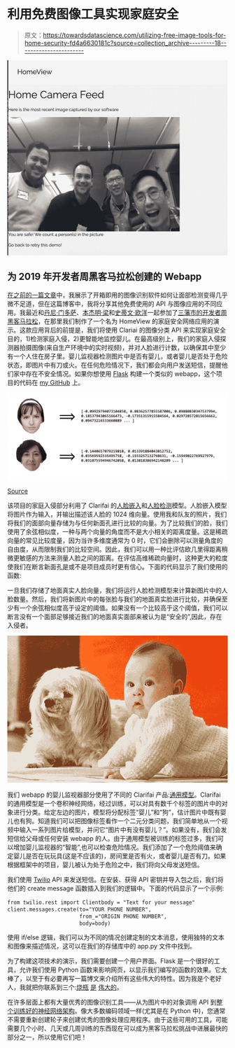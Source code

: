 # 利用免费图像工具实现家庭安全

> 原文：<https://towardsdatascience.com/utilizing-free-image-tools-for-home-security-fd4a6630181c?source=collection_archive---------18----------------------->

![](img/4b66e75ac660da173a8f8b2ff47f05b4.png)

## 为 2019 年开发者周黑客马拉松创建的 Webapp

[在之前的一篇文章](/the-data-driven-partier-movie-mustache-25b078c7e72d)中，我展示了开箱即用的图像识别软件如何让面部检测变得几乎微不足道，但在这篇博客中，我将分享其他免费使用的 API 与图像应用的不同应用。我最近和[丹尼·门多萨](https://medium.com/u/e6d41c732514?source=post_page-----fd4a6630181c--------------------------------)、[本杰明·梁](https://medium.com/u/e6a272482d37?source=post_page-----fd4a6630181c--------------------------------)和[史蒂文·欧洋](https://medium.com/u/9f024c654ec7?source=post_page-----fd4a6630181c--------------------------------)一起参加了[三藩市的开发者周黑客马拉松](https://www.developerweek.com/hackathon)，在那里我们制作了一个名为 HomeView 的家庭安全网络应用的演示。这款应用背后的前提是，我们将使用 Clariai 的图像分类 API 来实现家庭安全目的，1)检测家庭入侵，2)更智能地监控婴儿。在最高级别上，我们的家庭入侵探测器拍摄图像(来自生产环境中的实时视频)，并对人脸进行计数，以确保其中至少有一个人住在房子里。婴儿监视器检测图片中是否有婴儿，或者婴儿是否处于危险状态，即图片中有刀或火。在任何危险情况下，我们都会向用户发送短信，提醒他们家中存在不安全情况。如果你想使用 [Flask](http://flask.pocoo.org/) 构建一个类似的 webapp，这个项目的代码在 [my GitHub](https://github.com/aaronfrederick/Dev-Week-Hackathon-2019) 上。

![](img/d7e0f03f60c6667f04457785c23b3f5d.png)

[Source](https://logicalgenetics.com/face-clustering-with-neural-networks-and-k-means/)

该项目的家庭入侵部分利用了 Clarifai 的[人脸嵌入](https://clarifai.com/models/face-embedding-image-recognition-model-d02b4508df58432fbb84e800597b8959)和[人脸检测](https://clarifai.com/models/face-detection-image-recognition-model-a403429f2ddf4b49b307e318f00e528b-detection)模型。人脸嵌入模型将图片作为输入，并输出描述该人脸的 1024 维向量。使用我和队友的照片，我们将我们的面部向量存储为与任何新面孔进行比较的向量。为了比较我们的脸，我们使用了余弦相似度，一种与两个向量的角度而不是大小相关的距离度量。这是稀疏向量的常见比较度量，因为当许多维度通常为 0 时，它们会删除可以测量角度的自由度，从而限制我们的比较空间。因此，我们可以用一种比评估欧几里得距离稍微更敏感的方法来测量人脸之间的距离。在评估高维稀疏向量时，这种更大的粒度使我们在断言新面孔是或不是项目成员时更有信心。下面的代码显示了我们使用的函数:

一旦我们存储了地面真实人脸向量，我们将运行人脸检测模型来计算新图片中的人脸数量。然后，我们将新图片中的每张脸与我们的地面真实脸进行比较，并确保至少有一个余弦相似度高于设定的阈值。如果没有一个比较高于这个阈值，我们可以断言没有一个面部足够接近我们的地面真实面部来被认为是“安全的”,因此，存在入侵者。

![](img/221da83cc09ea23c960d7692f8d25360.png)

我们 webapp 的婴儿监视器部分使用了不同的 Clarifai 产品:[通用模型](https://clarifai.com/models/general-image-recognition-model-aaa03c23b3724a16a56b629203edc62c)。Clarifai 的通用模型是一个卷积神经网络，经过训练，可以对具有数千个标签的图片中的对象进行分类。给定左边的图片，模型将分配标签“婴儿”和“狗”，估计图片中既有婴儿也有狗。知道我们可以把图像标签看作一个二元分类问题，我们简单地从一个视频中输入一系列图片给模型，并问它“图片中有没有婴儿？”。如果没有，我们会发短信给父母或任何安装 webapp 的人。由于通用模型被训练的标签过多，我们可以增加婴儿监视器的“智能”,也可以检查危险情况。我们添加了一个危险阈值来确定婴儿是否在玩玩具(这是不应该的)，房间里是否有火，或者婴儿是否有刀。如果根据框架中的项目，婴儿被认为处于危险之中，我们将向父母发送短信。

我们使用 [Twilio](https://www.twilio.com/) API 来发送短信。在安装、获得 API 密钥并导入包之后，我们将他们的 create message 函数插入到我们的逻辑中。下面的代码显示了一个示例:

```
from twilio.rest import Clientbody = "Text for your message"
client.messages.create(to="YOUR PHONE NUMBER", 
                       from_="ORIGIN PHONE NUMBER",
                       body=body)
```

使用 if/else 逻辑，我们可以为不同的情况创建定制的文本消息，使用独特的文本和图像来描述情况，这可以在我们的存储库中的 app.py 文件中找到。

为了构建这项技术的演示，我们需要创建一个用户界面。Flask 是一个很好的工具，允许我们使用 Python 函数来影响网页，以显示我们编写的函数的效果。它太棒了，以至于有必要再写一篇博文来介绍所有这些伟大的特性。因为我是个老好人，我就把你联系到三个:[烧瓶](https://medium.freecodecamp.org/how-to-build-a-web-app-using-pythons-flask-and-google-app-engine-52b1bb82b221) [是](https://hackernoon.com/topic-modeling-and-data-visualization-with-python-flask-b93c236e22c6) [伟大的](https://medium.com/@brennash/python-flask-dashboards-6c4ba0df9dd4)。

在许多层面上都有大量优秀的图像识别工具——从为图片中的对象调用 API 到[整个训练好的神经网络架构](https://github.com/huanzhang12/tensorflow-alexnet-model)。像大多数编码领域一样(尤其是在 Python 中)，您通常不需要重新创建轮子来创建优秀的图像处理应用程序。由于这些可用的工具，可能需要几个小时、几天或几周训练的东西现在可以成为黑客马拉松挑战中进展最快的部分之一，所以使用它们吧！